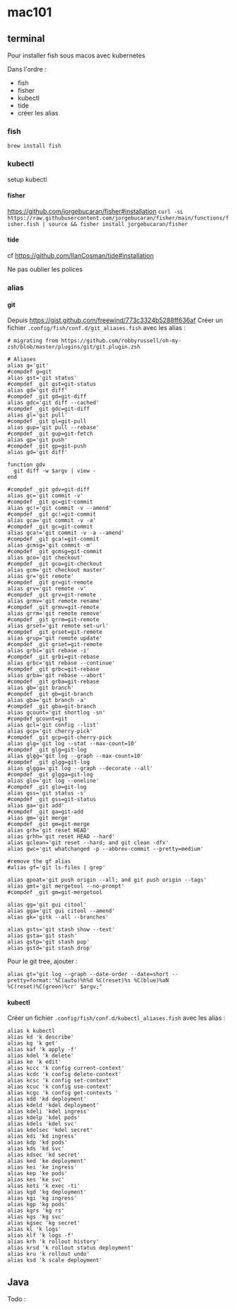 # mac101

## terminal

Pour installer fish sous macos avec kubernetes

Dans l'ordre : 
- fish
- fisher
- kubectl
- tide
- créer les alias

### fish
`brew install fish`

### kubectl
setup kubectl

#### fisher 
https://github.com/jorgebucaran/fisher#installation
`curl -sL https://raw.githubusercontent.com/jorgebucaran/fisher/main/functions/fisher.fish | source && fisher install jorgebucaran/fisher`

#### tide

cf https://github.com/IlanCosman/tide#installation

Ne pas oublier les polices

### alias

#### git

Depuis https://gist.github.com/freewind/773c3324b5288ff636af
Créer un fichier `.config/fish/conf.d/git_aliases.fish` avec les alias :
```
# migrating from https://github.com/robbyrussell/oh-my-zsh/blob/master/plugins/git/git.plugin.zsh

# Aliases
alias g='git'
#compdef g=git
alias gst='git status'
#compdef _git gst=git-status
alias gd='git diff'
#compdef _git gd=git-diff
alias gdc='git diff --cached'
#compdef _git gdc=git-diff
alias gl='git pull'
#compdef _git gl=git-pull
alias gup='git pull --rebase'
#compdef _git gup=git-fetch
alias gp='git push'
#compdef _git gp=git-push
alias gd='git diff'

function gdv
  git diff -w $argv | view -
end

#compdef _git gdv=git-diff
alias gc='git commit -v'
#compdef _git gc=git-commit
alias gc!='git commit -v --amend'
#compdef _git gc!=git-commit
alias gca='git commit -v -a'
#compdef _git gc=git-commit
alias gca!='git commit -v -a --amend'
#compdef _git gca!=git-commit
alias gcmsg='git commit -m'
#compdef _git gcmsg=git-commit
alias gco='git checkout'
#compdef _git gco=git-checkout
alias gcm='git checkout master'
alias gr='git remote'
#compdef _git gr=git-remote
alias grv='git remote -v'
#compdef _git grv=git-remote
alias grmv='git remote rename'
#compdef _git grmv=git-remote
alias grrm='git remote remove'
#compdef _git grrm=git-remote
alias grset='git remote set-url'
#compdef _git grset=git-remote
alias grup='git remote update'
#compdef _git grset=git-remote
alias grbi='git rebase -i'
#compdef _git grbi=git-rebase
alias grbc='git rebase --continue'
#compdef _git grbc=git-rebase
alias grba='git rebase --abort'
#compdef _git grba=git-rebase
alias gb='git branch'
#compdef _git gb=git-branch
alias gba='git branch -a'
#compdef _git gba=git-branch
alias gcount='git shortlog -sn'
#compdef gcount=git
alias gcl='git config --list'
alias gcp='git cherry-pick'
#compdef _git gcp=git-cherry-pick
alias glg='git log --stat --max-count=10'
#compdef _git glg=git-log
alias glgg='git log --graph --max-count=10'
#compdef _git glgg=git-log
alias glgga='git log --graph --decorate --all'
#compdef _git glgga=git-log
alias glo='git log --oneline'
#compdef _git glo=git-log
alias gss='git status -s'
#compdef _git gss=git-status
alias ga='git add'
#compdef _git ga=git-add
alias gm='git merge'
#compdef _git gm=git-merge
alias grh='git reset HEAD'
alias grhh='git reset HEAD --hard'
alias gclean='git reset --hard; and git clean -dfx'
alias gwc='git whatchanged -p --abbrev-commit --pretty=medium'

#remove the gf alias
#alias gf='git ls-files | grep'

alias gpoat='git push origin --all; and git push origin --tags'
alias gmt='git mergetool --no-prompt'
#compdef _git gm=git-mergetool

alias gg='git gui citool'
alias gga='git gui citool --amend'
alias gk='gitk --all --branches'

alias gsts='git stash show --text'
alias gsta='git stash'
alias gstp='git stash pop'
alias gstd='git stash drop'

```

Pour le git tree, ajouter :
```
alias gt="git log --graph --date-order --date=short --pretty=format:'%C(auto)%h%d %C(reset)%s %C(blue)%aN %C(reset)%C(green)%cr' $argv;"
```

#### kubectl

Créer un fichier `.config/fish/conf.d/kubectl_aliases.fish` avec les alias :
```
alias k kubectl
alias kd 'k describe'
alias kg 'k get'
alias kaf 'k apply -f'
alias kdel 'k delete'
alias ke 'k edit'
alias kccc 'k config current-context'
alias kcdc 'k config delete-context'
alias kcsc 'k config set-context'
alias kcuc 'k config use-context'
alias kcgc 'k config get-contexts '
alias kdd 'kd deployment'
alias kdeld 'kdel deployment'
alias kdeli 'kdel ingress'
alias kdelp 'kdel pods'
alias kdels 'kdel svc'
alias kdelsec 'kdel secret'
alias kdi 'kd ingress'
alias kdp 'kd pods'
alias kds 'kd svc'
alias kdsec 'kd secret'
alias ked 'ke deployment'
alias kei 'ke ingress'
alias kep 'ke pods'
alias kes 'ke svc'
alias keti 'k exec -ti'
alias kgd 'kg deployment'
alias kgi 'kg ingress'
alias kgp 'kg pods'
alias kgrs 'kg rs'
alias kgs 'kg svc'
alias kgsec 'kg secret'
alias kl 'k logs'
alias klf 'k logs -f'
alias krh 'k rollout history'
alias krsd 'k rollout status deployment'
alias kru 'k rollout undo'
alias ksd 'k scale deployment'
```

## Java

Todo :
